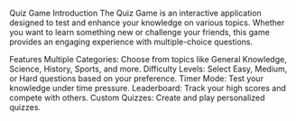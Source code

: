 Quiz Game
Introduction
The Quiz Game is an interactive application designed to test and enhance your knowledge on various topics. Whether you want to learn something new or challenge your friends, this game provides an engaging experience with multiple-choice questions.

Features
Multiple Categories: Choose from topics like General Knowledge, Science, History, Sports, and more.
Difficulty Levels: Select Easy, Medium, or Hard questions based on your preference.
Timer Mode: Test your knowledge under time pressure.
Leaderboard: Track your high scores and compete with others.
Custom Quizzes: Create and play personalized quizzes.
